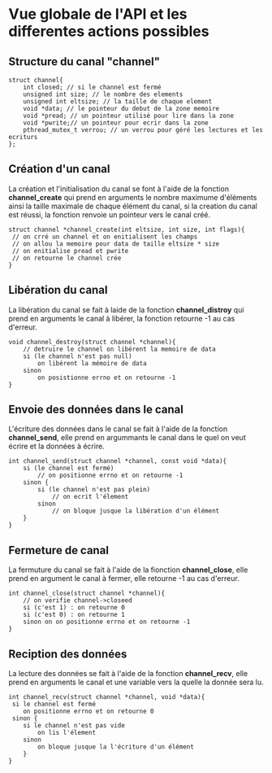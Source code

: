 # Vue globale de l'API et les differentes actions possibles

## Structure du canal "channel"

```
struct channel{
	int closed; // si le channel est fermé
	unsigned int size; // le nombre des elements
	unsigned int eltsize; // la taille de chaque element
	void *data; // le pointeur du debut de la zone memoire 
	void *pread; // un pointeur utilisé pour lire dans la zone 
	void *pwrite;// un pointeur pour ecrir dans la zone 
	pthread_mutex_t verrou; // un verrou pour géré les lectures et les ecriturs 
};
```
## Création d'un canal
La création et l'initialisation du canal se font à l'aide de la fonction **channel_create** qui prend en arguments le nombre maximume d'éléments ainsi la taille maximale de chaque élément du canal, si la creation du canal est réussi, la fonction renvoie un pointeur vers le canal créé.

```
struct channel *channel_create(int eltsize, int size, int flags){
 // on crré un channel et on enitialisent les champs 
 // on allou la memoire pour data de taille eltsize * size
 // on enitialise pread et pwrite
 // on retourne le channel crée 
}
```
## Libération du canal
La libération du canal se fait à laide de la fonction **channel_distroy** qui prend en arguments le canal à libérer, la fonction retourne -1 au cas d'erreur.

```
void channel_destroy(struct channel *channel){
	// detruire le channel on libérent la memoire de data 
	si (le channel n'est pas null)
 		on libérent la mémoire de data
	sinon
		on posistionne errno et on retourne -1
}
```
## Envoie des données dans le canal
L'écriture des données dans le canal se fait à l'aide de la fonction **channel_send**, elle prend en argummants le canal dans le quel on veut écrire et la données à écrire.

```
int channel_send(struct channel *channel, const void *data){
	si (le channel est fermé)
		// on positionne errno et on retourne -1
	sinon {
		si (le channel n'est pas plein)
			// on ecrit l'élement
		sinon
			// on bloque jusque la libération d'un élément
	}
}
```
## Fermeture de canal
La fermuture du canal se fait à l'aide de la fionction **channel_close**, elle prend en argument le canal à fermer, elle retourne -1 au cas d'erreur.

```
int channel_close(struct channel *channel){
	// on verifie channel->closeed 
	si (c'est 1) : on retourne 0
	si (c'est 0) : on retourne 1
	sinon on on positionne errno et on retourne -1	
}
```
## Reciption des données 
La lecture des données se fait à l'aide de la fonction **channel_recv**, elle prend en arguments le canal et une variable vers la quelle la donnée sera lu.

```
int channel_recv(struct channel *channel, void *data){
 si le channel est fermé 
 	on positionne errno et on retourne 0
 sinon {
	si le channel n'est pas vide
		on lis l'élement
	sinon 
		on bloque jusque la l'écriture d'un élément
	}
}
```
